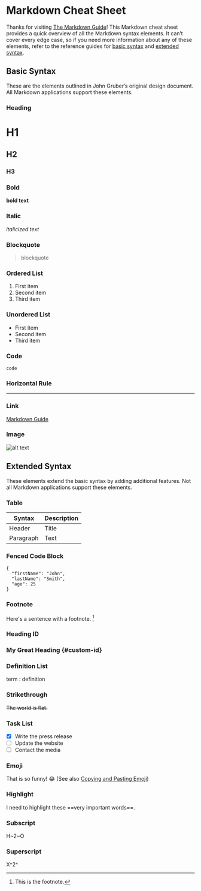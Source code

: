 # Markdown Cheat Sheet
Thanks for visiting [The Markdown Guide](https://www.markdownguide.org)!
This Markdown cheat sheet provides a quick overview of all the Markdown syntax elements. It can’t cover every edge case, so if you need more information about any of these elements, refer to the reference guides for [basic syntax](https://www.markdownguide.org/basic-syntax) and [extended syntax](https://www.markdownguide.org/extended-syntax).
## Basic Syntax
These are the elements outlined in John Gruber’s original design document. All Markdown applications support these elements.

### Heading
# H1
## H2
### H3

### Bold
**bold text**

### Italic
*italicized text*

### Blockquote
> blockquote

### Ordered List
1. First item
2. Second item
3. Third item

### Unordered List
- First item
- Second item
- Third item

### Code
`code`

### Horizontal Rule
---

### Link
[Markdown Guide](https://www.markdownguide.org)

### Image
![alt text](https://www.markdownguide.org/assets/images/tux.png)

## Extended Syntax
These elements extend the basic syntax by adding additional features. Not all Markdown applications support these elements.

### Table
| Syntax | Description |
| ----------- | ----------- |
| Header | Title |
| Paragraph | Text |

### Fenced Code Block
```
{
  "firstName": "John",
  "lastName": "Smith",
  "age": 25
}
```

### Footnote
Here's a sentence with a footnote. [^1]
[^1]: This is the footnote.

### Heading ID
### My Great Heading {#custom-id}

### Definition List
term
: definition

### Strikethrough
~~The world is flat.~~

### Task List
- [x] Write the press release
- [ ] Update the website
- [ ] Contact the media

### Emoji
That is so funny! :joy:
(See also [Copying and Pasting Emoji](https://www.markdownguide.org/extended-syntax/#copying-and-pasting-emoji))

### Highlight
I need to highlight these ==very important words==.

### Subscript
H~2~O

### Superscript
X^2^